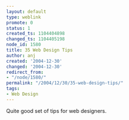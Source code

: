 ```yaml
---
layout: default
type: weblink
promote: 0
status: 1
created_ts: 1104404898
changed_ts: 1104405198
node_id: 1580
title: 35 Web Design Tips
author: anj
created: '2004-12-30'
changed: '2004-12-30'
redirect_from:
- "/node/1580/"
permalink: "/2004/12/30/35-web-design-tips/"
tags:
- Web Design
---
```

Quite good set of tips for web designers.
